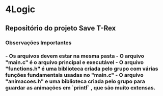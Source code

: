 <h1 text-align="center">4Logic</h1> 
<h2>Repositório do projeto Save T-Rex</h2>
<h3>Observações Importantes<h3>
 - Os arquivos devem estar na mesma pasta
 - O arquivo "main.c" é o arquivo principal e executável
 - O arquivo "functions.h" é uma biblioteca criada pelo grupo com várias funções fundamentais usadas no "main.c"
 - O arquivo "animacoes.h" e uma biblioteca criada pelo grupo para guardar as animações em `printf` , que são muito extensas.
